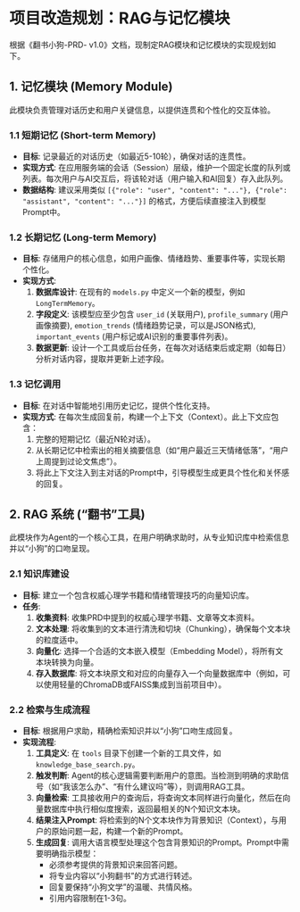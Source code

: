 # 项目改造规划：RAG与记忆模块

根据《翻书小狗-PRD- v1.0》文档，现制定RAG模块和记忆模块的实现规划如下。

## 1. 记忆模块 (Memory Module)

此模块负责管理对话历史和用户关键信息，以提供连贯和个性化的交互体验。

### 1.1 短期记忆 (Short-term Memory)

-   **目标**: 记录最近的对话历史（如最近5-10轮），确保对话的连贯性。
-   **实现方式**: 在应用服务端的会话（Session）层级，维护一个固定长度的队列或列表。每次用户与AI交互后，将该轮对话（用户输入和AI回复）存入此队列。
-   **数据结构**: 建议采用类似 `[{"role": "user", "content": "..."}, {"role": "assistant", "content": "..."}]` 的格式，方便后续直接注入到模型Prompt中。

### 1.2 长期记忆 (Long-term Memory)

-   **目标**: 存储用户的核心信息，如用户画像、情绪趋势、重要事件等，实现长期个性化。
-   **实现方式**:
    1.  **数据库设计**: 在现有的 `models.py` 中定义一个新的模型，例如 `LongTermMemory`。
    2.  **字段定义**: 该模型应至少包含 `user_id` (关联用户), `profile_summary` (用户画像摘要), `emotion_trends` (情绪趋势记录，可以是JSON格式), `important_events` (用户标记或AI识别的重要事件列表)。
    3.  **数据更新**: 设计一个工具或后台任务，在每次对话结束后或定期（如每日）分析对话内容，提取并更新上述字段。

### 1.3 记忆调用

-   **目标**: 在对话中智能地引用历史记忆，提供个性化支持。
-   **实现方式**: 在每次生成回复前，构建一个上下文（Context）。此上下文应包含：
    1.  完整的短期记忆（最近N轮对话）。
    2.  从长期记忆中检索出的相关摘要信息（如“用户最近三天情绪低落”，“用户上周提到过论文焦虑”）。
    3.  将此上下文注入到主对话的Prompt中，引导模型生成更具个性化和关怀感的回复。

## 2. RAG 系统 (“翻书”工具)

此模块作为Agent的一个核心工具，在用户明确求助时，从专业知识库中检索信息并以“小狗”的口吻呈现。

### 2.1 知识库建设

-   **目标**: 建立一个包含权威心理学书籍和情绪管理技巧的向量知识库。
-   **任务**:
    1.  **收集资料**: 收集PRD中提到的权威心理学书籍、文章等文本资料。
    2.  **文本处理**: 将收集到的文本进行清洗和切块（Chunking），确保每个文本块的粒度适中。
    3.  **向量化**: 选择一个合适的文本嵌入模型（Embedding Model），将所有文本块转换为向量。
    4.  **存入数据库**: 将文本块原文和对应的向量存入一个向量数据库中（例如，可以使用轻量的ChromaDB或FAISS集成到当前项目中）。

### 2.2 检索与生成流程

-   **目标**: 根据用户求助，精确检索知识并以“小狗”口吻生成回复。
-   **实现流程**:
    1.  **工具定义**: 在 `tools` 目录下创建一个新的工具文件，如 `knowledge_base_search.py`。
    2.  **触发判断**: Agent的核心逻辑需要判断用户的意图。当检测到明确的求助信号（如“我该怎么办”、“有什么建议吗”等），则调用RAG工具。
    3.  **向量检索**: 工具接收用户的查询后，将查询文本同样进行向量化，然后在向量数据库中执行相似度搜索，返回最相关的N个知识文本块。
    4.  **结果注入Prompt**: 将检索到的N个文本块作为背景知识（Context），与用户的原始问题一起，构建一个新的Prompt。
    5.  **生成回复**: 调用大语言模型处理这个包含背景知识的Prompt。Prompt中需要明确指示模型：
        -   必须参考提供的背景知识来回答问题。
        -   将专业内容以“小狗翻书”的方式进行转述。
        -   回复要保持“小狗文学”的温暖、共情风格。
        -   引用内容限制在1-3句。
